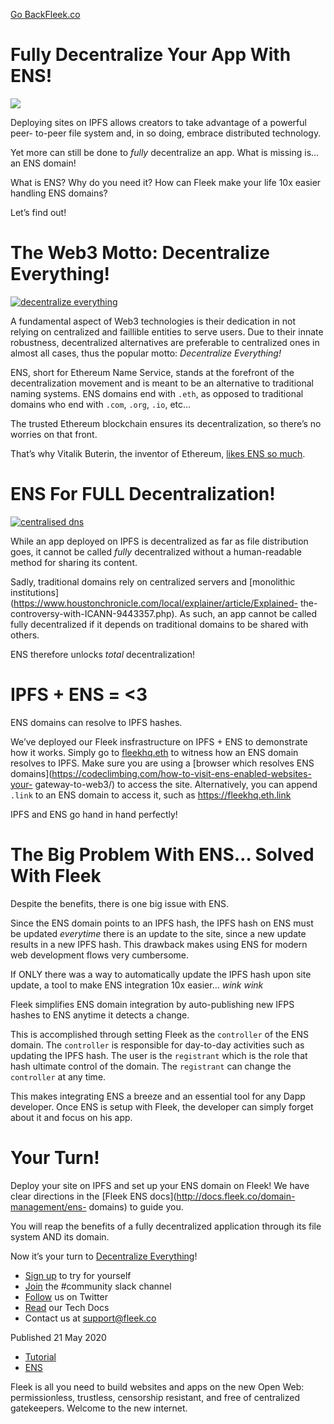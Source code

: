 [Go Back](../../)[Fleek.co](https://Fleek.co)

# Fully Decentralize Your App With ENS!

![](https://fleek-team-bucket.storage.fleek.co/thumbnails-blog/ENSCover.jpg)

Deploying sites on IPFS allows creators to take advantage of a powerful peer-
to-peer file system and, in so doing, embrace distributed technology.

Yet more can still be done to _fully_ decentralize an app. What is missing is…
an ENS domain!

What is ENS? Why do you need it? How can Fleek make your life 10x easier
handling ENS domains?

Let’s find out!

# The Web3 Motto: Decentralize Everything!

[ ![decentralize
everything](../../static/ff31e64d7da31bfd5495f9d56a453287/41099/decentralize_everything.jpg)
](../../static/ff31e64d7da31bfd5495f9d56a453287/41099/decentralize_everything.jpg)

A fundamental aspect of Web3 technologies is their dedication in not relying
on centralized and faillible entities to serve users. Due to their innate
robustness, decentralized alternatives are preferable to centralized ones in
almost all cases, thus the popular motto: _Decentralize Everything!_

ENS, short for Ethereum Name Service, stands at the forefront of the
decentralization movement and is meant to be an alternative to traditional
naming systems. ENS domains end with `.eth`, as opposed to traditional domains
who end with `.com`, `.org`, `.io`, etc…

The trusted Ethereum blockchain ensures its decentralization, so there’s no
worries on that front.

That’s why Vitalik Buterin, the inventor of Ethereum, [likes ENS so
much](https://twitter.com/vitalikbuterin/status/1247997846290198528).

# ENS For FULL Decentralization!

[ ![centralised
dns](../../static/9d39d691d6b79b287a34546e279d8820/41099/centralised_dns.jpg)
](../../static/9d39d691d6b79b287a34546e279d8820/41099/centralised_dns.jpg)

While an app deployed on IPFS is decentralized as far as file distribution
goes, it cannot be called _fully_ decentralized without a human-readable
method for sharing its content.

Sadly, traditional domains rely on centralized servers and [monolithic
institutions](https://www.houstonchronicle.com/local/explainer/article/Explained-
the-controversy-with-ICANN-9443357.php). As such, an app cannot be called
fully decentralized if it depends on traditional domains to be shared with
others.

ENS therefore unlocks _total_ decentralization!

# IPFS + ENS = <3

ENS domains can resolve to IPFS hashes.

We’ve deployed our Fleek insfrastructure on IPFS + ENS to demonstrate how it
works. Simply go to [fleekhq.eth](https://fleekhq.eth/) to witness how an ENS
domain resolves to IPFS. Make sure you are using a [browser which resolves ENS
domains](https://codeclimbing.com/how-to-visit-ens-enabled-websites-your-
gateway-to-web3/) to access the site. Alternatively, you can append `.link` to
an ENS domain to access it, such as <https://fleekhq.eth.link>

IPFS and ENS go hand in hand perfectly!

# The Big Problem With ENS… Solved With Fleek

Despite the benefits, there is one big issue with ENS.

Since the ENS domain points to an IPFS hash, the IPFS hash on ENS must be
updated _everytime_ there is an update to the site, since a new update results
in a new IPFS hash. This drawback makes using ENS for modern web development
flows very cumbersome.

If ONLY there was a way to automatically update the IPFS hash upon site
update, a tool to make ENS integration 10x easier… _wink_ _wink_

Fleek simplifies ENS domain integration by auto-publishing new IFPS hashes to
ENS anytime it detects a change.

This is accomplished through setting Fleek as the `controller` of the ENS
domain. The `controller` is responsible for day-to-day activities such as
updating the IPFS hash. The user is the `registrant` which is the role that
hash ultimate control of the domain. The `registrant` can change the
`controller` at any time.

This makes integrating ENS a breeze and an essential tool for any Dapp
developer. Once ENS is setup with Fleek, the developer can simply forget about
it and focus on his app.

# Your Turn!

Deploy your site on IPFS and set up your ENS domain on Fleek! We have clear
directions in the [Fleek ENS docs](http://docs.fleek.co/domain-management/ens-
domains) to guide you.

You will reap the benefits of a fully decentralized application through its
file system AND its domain.

Now it’s your turn to [Decentralize
Everything](https://www.youtube.com/watch?v=WSN5BaCzsbo)!

  * [Sign up](https://app.fleek.co) to try for yourself
  * [Join](https://slack.fleek.co/) the #community slack channel
  * [Follow](https://twitter.com/FleekHQ) us on Twitter
  * [Read](https://docs.fleek.co/) our Tech Docs
  * Contact us at support@fleek.co

Published 21 May 2020

  * [Tutorial](../../tag/tutorial/)
  * [ENS](../../tag/ens/)

Fleek is all you need to build websites and apps on the new Open Web:
permissionless, trustless, censorship resistant, and free of centralized
gatekeepers. Welcome to the new internet.[](https://www.twitter.com/FleekHQ)

